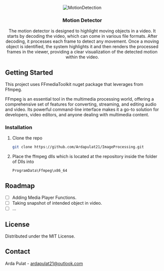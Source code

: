 <div align="center">

![MotionDetection](https://github.com/user-attachments/assets/7ddd5208-092c-472a-b9c4-84dc91aa1e02)

<h3 align="center">Motion Detector</h3>
  <p align="center">
    The motion detector is designed to highlight moving objects in a video. It starts by decoding the video, which can come in various file formats. After decoding, it processes each frame to detect any movement. Once a moving object is identified, the system highlights it and then renders the processed frames in the viewer, providing a clear visualization of the detected motion within the video. </p>
</div>

<!-- GETTING STARTED -->
## Getting Started

This project uses FFmediaToolkit nuget package that leverages from Ffmpeg.

FFmpeg is an essential tool in the multimedia processing world, offering a comprehensive set of features for converting, streaming, and editing audio and video. Its powerful command-line interface makes it a go-to solution for developers, video editors, and anyone dealing with multimedia content.

### Installation

1. Clone the repo
   ```sh
   git clone https://github.com/Ardapulat21/ImageProcessing.git
   ```
2. Place the ffmpeg dlls which is located at the repository inside the folder of Dlls into 
    ```
    ProgramData\Ffmpeg\x86_64 
    ```

<!-- ROADMAP -->
## Roadmap

- [ ] Adding Media Player Functions.
- [ ] Taking snapshot of intended object in video.
- [ ] ...

<!-- LICENSE -->
## License

Distributed under the MIT License.

<!-- CONTACT -->
## Contact

Arda Pulat - ardapulat21@outlook.com
